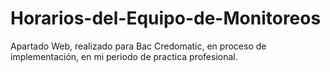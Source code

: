 # Horarios-del-Equipo-de-Monitoreos
Apartado Web, realizado para Bac Credomatic, en proceso de implementación, en mi periodo de practica profesional.
